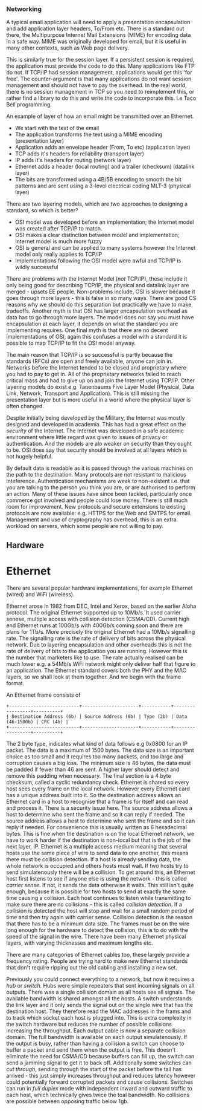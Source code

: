 ### Networking

A typical email application will need to apply a presentation encapsulation and add application layer headers, To/From etc. There is a standard out there, the Multipurpose Internet Mail Extensions (MIME) for encoding data in a safe way. MIME was originally developed for email, but it is useful in many other contexts, such as Web page delivery.

This is similarly true for the session layer. If a persistent session is required, the application must provide the code to do this. Many applications like FTP do not. If TCP/IP had session management, applications would get this 'for free'. The counter-argument is that many applications do not want session management and should not have to pay the overhead. In the real world, there is no session management in TCP so you need to reimplement this, or rather find a library to do this and write the code to incorporate this. i.e Taco Bell programming.

An example of layer of how an email might be transmitted over an Ethernet.

  - We start with the text of the email
  - The application transforms the text using a MIME encoding (presentation layer)
  - Application adds an envelope header (From, To etc) (application layer)
  - TCP adds it's headers for reliability (transport layer)
  - IP adds it's headers for routing (network layer)
  - Ethernet adds a header (local routing) and a trailer (checksum) (datalink layer)
  - The bits are transformed using a 4B/5B encoding to smooth the bit patterns and are sent using a 3-level electrical coding MLT-3 (physical layer)

There are two layering models, which are two approaches to designing a standard, so which is better? 

  - OSI model was developed before an implementation; the Internet model was created after TCP/IP to match.
  - OSI makes a clear distinction between model and implementation; Internet model is much more fuzzy
  - OSI is general and can be applied to many systems however the Internet model only really applies to TCP/IP
  - Implementations following the OSI model were awful and TCP/IP is wildly successful

There are problems with the Internet Model (*not* TCP/IP), these include it only being good for describing TCP/IP, the physical and datalink layer are merged - upsets EE people. Non-problems include, OSI is slower because it goes through more layers - this is false in so many ways. There are good CS reasons why we should do this separation but practically we have to make tradeoffs. Another myth is that OSI has larger encapsulation overhead as data has to go through more layers. The model does not say you must have encapsulation at each layer, it depends on what the standard you are implementing requires. One final myth is that there are no decent implementations of OSI, again this confuses a model with a standard it is possible to map TCP/IP to fit the OSI model anyway.

The main reason that TCP/IP is so successful is partly because the standards (RFCs) are open and freely available, anyone can join in. Networks before the Internet tended to be closed and proprietary where you had to pay to get in. All of the proprietary networks failed to reach critical mass and had to give up on and join the Internet using TCP/IP. Other layering models do exist e.g. Tanenbaums Five Layer Model (Physical, Data Link, Network, Transport and Application). This is still missing the presentation layer but is more useful in a world where the physical layer is often changed. 

Despite initially being developed by the Military, the Internet was mostly designed and developed in academia. This has had a great effect on the *security* of the Internet. The Internet was developed in a safe academic environment where little regard was given to issues of privacy or authentication. And the models are alo weaker on security than they ought to be. OSI does say that security should be involved at all layers which is not hugely helpful.

By default data is readable as it is passed through the various machines on the path to the destination. Many protocols are not resistant to malicious inteference. Authentication mechanisms are weak to non-existent i.e. that you are talking to the person you think you are, or are authorised to perform an action. Many of these issues have since been tackled, particularly once commerce got involved and people could lose money. There is still much room for improvement. New protocols and secure extensions to existing protocols are now available: e.g. HTTPS for the Web and SMTPS for email. Management and use of cryptography has overhead, this is an extra workload on servers, which some people are not willing to pay.

## Hardware

# Ethernet

There are several popular hardware implementations, for example Ethernet (wired) and WiFi (wireless).

Ethernet arose in 1982 from DEC, Intel and Xerox, based on the earlier Aloha protocol. The original Ethernet supported up to 10Mb/s. It used carrier senese, multiple access with collision detection (CSMA/CD). Current high end Ethernet runs at 100Gb/s with 400Gb/s coming soon and there are plans for 1Tb/s. More precisely the original Ethernet had a 10Mb/s signalling rate. The signalling rate is the rate of delivery of bits across the physical network. Due to layering encapsulation and other overheads this is not the rate of delivery of bits to the application you are running. However this is the number that marketers like to use. The rate actually realised can be much lower e.g. a 54Mb/s WiFi network might only deliver half that figure to an application. The Ethernet standard covers both the PHY and the MAC layers, so we shall look at them together. And we begin with the frame format.

An Ethernet frame consists of

```
+--------------------------+---------------------+-----------+-----------------+----------+
| Destination Address (6b) | Source Address (6b) | Type (2b) | Data (46-1500b) | CRC (4b) |
+--------------------------+---------------------+-----------+-----------------+----------+
```

The 2 byte type, indicates what kind of data follows e.g 0x0800 for an IP packet. The data is a maximum of 1500 bytes. The data size is an important choice as too small and it requires too many packets, and too large and corruption causes a big loss. The minimum size is 46 bytes, the data must be padded if fewer than 46 are sent. A higher layer should detect and remove this padding when necessary. The final section is a 4 byte checksum, called a cyclic redundancy check. Ethernet is shared so every host sees every frame on the local network. However every Ethernet card has a unique address built into it. So the destination address allows an Ethernet card in a host to recognise that a frame is for itself and can read and process it. There is a security issue here. The source address allows a host to determine who sent the frame and so it can reply if needed. The source address allows a host to determine who sent the frame and so it can reply if needed. For convenience this is usually written as 6 hexadecimal bytes. This is fine when the destination is on the local Ethernet network, we have to work harder if the destination is non-local but that is the job of the next layer, IP. Ethernet is a multiple access medium meaning that several hosts use the same piece of wire to send data to one another, this means there must be collision detection. If a host is already sending data, the whole network is occupied and others hosts must wait. If two hosts try to send simulatenously there will be a collision. To get around this, an Ethernet host first listens to see if anyone else is using the network - this is called *carrier sense*. If not, it sends the data otherwise it waits. This still isn't quite enough, because it is possible for two hosts to send at exactly the same time causing a collision. Each host continues to listen while transmitting to make sure there are no collisions - this is called *collision detection*. If a collision is detected the host will stop and wait for a small random period of time and then try again with carrier sense. Collision detection is the reason that there has to be a minimum data size. The frames must be on the wire long enough for the hardware to detect the collision, this is to do with the speed of the signal in the wire. There have been many Ethernet physical layers, with varying thicknesses and maximum lengths etc.

There are many categories of Ethernet cables too, these largely provide a frequency rating. People are trying hard to make new Ethernet standards that don't require ripping out the old cabling and installing a new set.

Previously you could connect everything to a network, but now it requires a *hub* or *switch*. Hubs were simple repeaters that sent incoming signals on all outputs. There was a single collision domain as all hosts see all signals. The available bandwidth is shared amongst all the hosts. A switch understands the link layer and it only sends the signal out on the single wire that has the destination host. They therefore read the MAC addresses in the frams and to track which socket each host is plugged into. This is extra complexity in the switch hardware but reduces the number of possible collisions increasing the throughput. Each output cable is now a separate collision domain. The full bandwidth is available on each output simulatenously. If the output is busy, rather than having a collision a switch can choose to buffer a packet and send them when the output is free. This doesn't eliminate the need for CSMA/CD because buffers can fill up, the switch can send a jamming signal to get it to back off. Additionally some switches can *cut through*, sending through the start of the packet before the tail has arrived - this just simply increases throughput and reduces latency however could potentially forward corrupted packets and cause collisions. Switches can run in *full duplex* mode with independent inward and outward traffic to each host, which technically gives twice the toal bandwidth. No collisions are possible between opposing traffic below 1gb.
